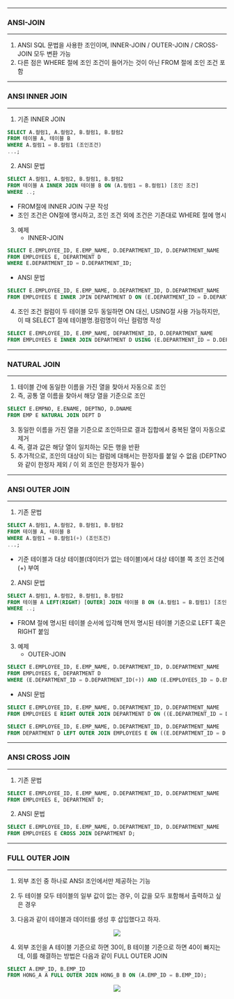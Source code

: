 -----
### ANSI-JOIN
-----
1. ANSI SQL 문법을 사용한 조인이며, INNER-JOIN / OUTER-JOIN / CROSS-JOIN 모두 변환 가능
2. 다른 점은 WHERE 절에 조인 조건이 들어가는 것이 아닌 FROM 절에 조인 조건 포함

-----
### ANSI INNER JOIN
-----
1. 기존 INNER JOIN
```sql
SELECT A.컬럼1, A.컬럼2, B.컬럼1, B.컬럼2
FROM 테이블 A, 테이블 B
WHERE A.컬럼1 = B.컬럼1 (조인조건)
...;
```

2. ANSI 문법
```sql
SELECT A.컬럼1, A.컬럼2, B.컬럼1, B.컬럼2
FROM 테이블 A INNER JOIN 테이블 B ON (A.컬럼1 = B.컬럼1) [조인 조건]
WHERE ..;
```

  - FROM절에 INNER JOIN 구문 작성
  - 조인 조건은 ON절에 명시하고, 조인 조건 외에 조건은 기존대로 WHERE 절에 명시

3. 예제
   - INNER-JOIN
```sql
SELECT E.EMPLOYEE_ID, E.EMP_NAME, D.DEPARTMENT_ID, D.DEPARTMENT_NAME
FROM EMPLOYEES E, DEPARTMENT D
WHERE E.DEPARTMENT_ID = D.DEPARTMENT_ID;
```

  - ANSI 문법
```sql
SELECT E.EMPLOYEE_ID, E.EMP_NAME, D.DEPARTMENT_ID, D.DEPARTMENT_NAME
FROM EMPLOYEES E INNER JPIN DEPARTMENT D ON (E.DEPARTMENT_ID = D.DEPARTMENT_ID);
```

4. 조인 조건 컬럼이 두 테이블 모두 동일하면 ON 대신, USING절 사용 가능하지만, 이 때 SELECT 절에 테이블명.컬럼명이 아닌 컬럼명 작성
```sql
SELECT E.EMPLOYEE_ID, E.EMP_NAME, DEPARTMENT_ID, D.DEPARTMENT_NAME
FROM EMPLOYEES E INNER JOIN DEPARTMENT D USING (E.DEPARTMENT_ID = D.DEPARTMENT_ID);
```

-----
### NATURAL JOIN
-----
1. 테이블 간에 동일한 이름을 가진 열을 찾아서 자동으로 조인
2. 즉, 공통 열 이름을 찾아서 해당 열을 기준으로 조인
```sql
SELECT E.EMPNO, E.ENAME, DEPTNO, D.DNAME
FROM EMP E NATURAL JOIN DEPT D
```

3. 동일한 이름을 가진 열을 기준으로 조인하므로 결과 집합에서 중복된 열이 자동으로 제거
4. 즉, 결과 값은 해당 열이 일치하는 모든 행을 반환
5. 추가적으로, 조인의 대상이 되는 컬럼에 대해서는 한정자를 붙일 수 없음 (DEPTNO와 같이 한정자 제외 / 이 외 조인은 한정자가 필수)

-----
### ANSI OUTER JOIN
-----
1. 기존 문법
```sql
SELECT A.컬럼1, A.컬럼2, B.컬럼1, B.컬럼2
FROM 테이블 A, 테이블 B
WHERE A.컬럼1 = B.컬럼1(+) (조인조건)
...;
```
  - 기준 테이블과 대상 테이블(데이터가 없는 테이블)에서 대상 테이블 쪽 조인 조건에 (+) 부여
    
2. ANSI 문법
```sql
SELECT A.컬럼1, A.컬럼2, B.컬럼1, B.컬럼2
FROM 테이블 A LEFT(RIGHT) [OUTER] JOIN 테이블 B ON (A.컬럼1 = B.컬럼1) [조인 조건]
WHERE ..;
```
  - FROM 절에 명시된 테이블 순서에 입각해 먼저 명시된 테이블 기준으로 LEFT 혹은 RIGHT 붙임

3. 예제
   - OUTER-JOIN
```sql
SELECT E.EMPLOYEE_ID, E.EMP_NAME, D.DEPARTMENT_ID, D.DEPARTMENT_NAME
FROM EMPLOYEES E, DEPARTMENT D
WHERE (E.DEPARTMENT_ID = D.DEPARTMENT_ID(+)) AND (E.EMPLOYEES_ID = D.EMPLOYEES_ID(+));
```

  - ANSI 문법
```sql
SELECT E.EMPLOYEE_ID, E.EMP_NAME, D.DEPARTMENT_ID, D.DEPARTMENT_NAME
FROM EMPLOYEES E RIGHT OUTER JOIN DEPARTMENT D ON ((E.DEPARTMENT_ID = D.DEPARTMENT_ID) AND (E.EMPLOYEES_ID = D.EMPLOYEES_ID));
```

```sql
SELECT E.EMPLOYEE_ID, E.EMP_NAME, D.DEPARTMENT_ID, D.DEPARTMENT_NAME
FROM DEPARTMENT D LEFT OUTER JOIN EMPLOYEES E ON ((E.DEPARTMENT_ID = D.DEPARTMENT_ID) AND (E.EMPLOYEES_ID = D.EMPLOYEES_ID));
```

-----
### ANSI CROSS JOIN
-----
1. 기존 문법
```sql
SELECT E.EMPLOYEE_ID, E.EMP_NAME, D.DEPARTMENT_ID, D.DEPARTMENT_NAME
FROM EMPLOYEES E, DEPARTMENT D;
```

2. ANSI 문법
```sql
SELECT E.EMPLOYEE_ID, E.EMP_NAME, D.DEPARTMENT_ID, D.DEPARTMENT_NAME
FROM EMPLOYEES E CROSS JOIN DEPARTMENT D;
```

-----
### FULL OUTER JOIN
-----
1. 외부 조인 중 하나로 ANSI 조인에서만 제공하는 기능
2. 두 테이블 모두 테이블의 일부 값이 없는 경우, 이 값을 모두 포함해서 출력하고 싶은 경우

3. 다음과 같이 테이블과 데이터를 생성 후 삽입했다고 하자.
<div align = "center">
<img src="https://github.com/sooyounghan/DataBase/assets/34672301/6b6e6b07-b552-4ca3-9180-bccf9db3cd87">
</div>

4. 외부 조인을 A 테이블 기준으로 하면 30이, B 테이블 기준으로 하면 40이 빠지는데, 이를 해결하는 방법은 다음과 같이 FULL OUTER JOIN
```sql
SELECT A.EMP_ID, B.EMP_ID
FROM HONG_A A FULL OUTER JOIN HONG_B B ON (A.EMP_ID = B.EMP_ID);
```

<div align = "center">
<img src="https://github.com/sooyounghan/DataBase/assets/34672301/7aaafb71-1263-4ed1-a303-8801e798a85c">
</div>
